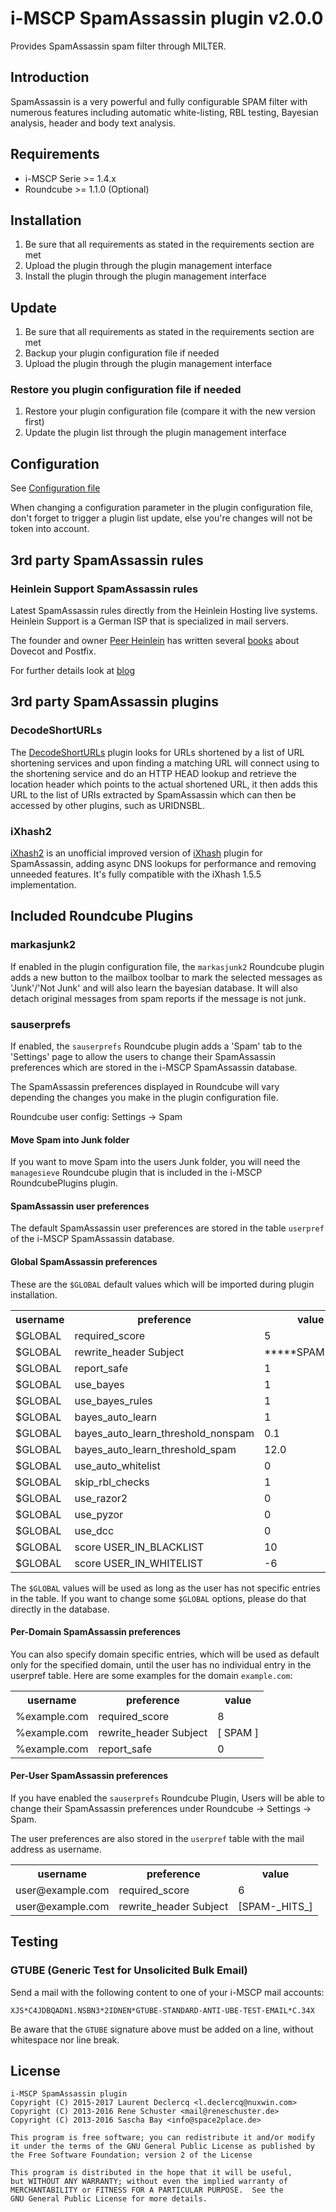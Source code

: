 # i-MSCP SpamAssassin plugin v2.0.0

Provides SpamAssassin spam filter through MILTER.

## Introduction

SpamAssassin is a very powerful and fully configurable SPAM filter with
numerous features including automatic white-listing, RBL testing, Bayesian
analysis, header and body text analysis.

## Requirements

* i-MSCP Serie >= 1.4.x
* Roundcube >= 1.1.0 (Optional)

## Installation

1. Be sure that all requirements as stated in the requirements section are met
2. Upload the plugin through the plugin management interface
3. Install the plugin through the plugin management interface

## Update

1. Be sure that all requirements as stated in the requirements section are met
2. Backup your plugin configuration file if needed
3. Upload the plugin through the plugin management interface

### Restore you plugin configuration file if needed

1. Restore your plugin configuration file (compare it with the new version first)
2. Update the plugin list through the plugin management interface

## Configuration

See [Configuration file](config.php)

When changing a configuration parameter in the plugin configuration file, don't
forget to trigger a plugin list update, else you're changes will not be token
into account.

## 3rd party SpamAssassin rules

### Heinlein Support SpamAssassin rules

Latest SpamAssassin rules directly from the Heinlein Hosting live systems.
Heinlein Support is a German ISP that is specialized in mail servers.
 
The founder and owner [Peer Heinlein](https://de.wikipedia.org/wiki/Peer_Heinlein "Peer Heinlein")
has written several [books](https://portal.dnb.de/opac.htm?method=simpleSearch&query=123703522)
about Dovecot and Postfix.

For further details look at [blog](https://www.heinlein-support.de/blog/news/aktuelle-spamassassin-regeln-von-heinlein-support/ "Aktuelle SpamAssassin-Regeln von Heinlein Support")

## 3rd party SpamAssassin plugins

### DecodeShortURLs

The [DecodeShortURLs](https://github.com/smfreegard/DecodeShortURLs "DecodeShortURLs")
plugin looks for URLs shortened by a list of URL shortening services and upon
finding a matching URL will connect using to the shortening service and do an
HTTP HEAD lookup and retrieve the location header which points to the actual
shortened URL, it then adds this URL to the list of URIs extracted by
SpamAssassin which can then be accessed by other plugins, such as URIDNSBL.

### iXhash2

[iXhash2](http://mailfud.org/iXhash2/ "iXhash2") is an unofficial improved
version of  [iXhash](http://www.ixhash.net/ "iXhash") plugin for SpamAssassin,
adding async DNS lookups for performance and removing unneeded features. It's
fully compatible with the iXhash 1.5.5 implementation.

## Included Roundcube Plugins

### markasjunk2

If enabled in the plugin configuration file, the `markasjunk2` Roundcube plugin
adds a new button to the mailbox toolbar to mark the selected messages as
'Junk'/'Not Junk' and will also learn the bayesian database. It will also
detach original messages from spam reports if the message is not junk.

### sauserprefs

If enabled, the `sauserprefs` Roundcube plugin adds a 'Spam' tab to the
'Settings' page to allow the users to change their SpamAssassin preferences
which are stored in the i-MSCP SpamAssassin database.

The SpamAssassin preferences displayed in Roundcube will vary depending the
changes you make in the plugin configuration file.

Roundcube user config: Settings -> Spam

#### Move Spam into Junk folder

If you want to move Spam into the users Junk folder, you will need the
`managesieve` Roundcube plugin that is included in the i-MSCP RoundcubePlugins
plugin.

#### SpamAssassin user preferences

The default SpamAssassin user preferences are stored in the table `userpref` of
the i-MSCP SpamAssassin database.

#### Global SpamAssassin preferences

These are the `$GLOBAL` default values which will be imported during plugin
installation.

<table>
    <tr>
        <th>username</th>
        <th>preference</th>
        <th>value</th>
    </tr>
    <tr>
        <td>$GLOBAL</td>
        <td>required_score</td>
        <td>5</td>
    </tr>
    <tr>
        <td>$GLOBAL</td>
        <td>rewrite_header Subject</td>
        <td>*****SPAM*****</td>
    </tr>
    <tr>
        <td>$GLOBAL</td>
        <td>report_safe</td>
        <td>1</td>
    </tr>
    <tr>
        <td>$GLOBAL</td>
        <td>use_bayes</td>
        <td>1</td>
    </tr>
    <tr>
        <td>$GLOBAL</td>
        <td>use_bayes_rules</td>
        <td>1</td>
    </tr>
    <tr>
        <td>$GLOBAL</td>
        <td>bayes_auto_learn</td>
        <td>1</td>
    </tr>
    <tr>
        <td>$GLOBAL</td>
        <td>bayes_auto_learn_threshold_nonspam</td>
        <td>0.1</td>
    </tr>
    <tr>
        <td>$GLOBAL</td>
        <td>bayes_auto_learn_threshold_spam</td>
        <td>12.0</td>
    </tr>
    <tr>
        <td>$GLOBAL</td>
        <td>use_auto_whitelist</td>
        <td>0</td>
    </tr>
    <tr>
        <td>$GLOBAL</td>
        <td>skip_rbl_checks</td>
        <td>1</td>
    </tr>
    <tr>
        <td>$GLOBAL</td>
        <td>use_razor2</td>
        <td>0</td>
    </tr>
    <tr>
        <td>$GLOBAL</td>
        <td>use_pyzor</td>
        <td>0</td>
    </tr>
    <tr>
        <td>$GLOBAL</td>
        <td>use_dcc</td>
        <td>0</td>
    </tr>
    <tr>
        <td>$GLOBAL</td>
        <td>score USER_IN_BLACKLIST</td>
        <td>10</td>
    </tr>
    <tr>
        <td>$GLOBAL</td>
        <td>score USER_IN_WHITELIST</td>
        <td>-6</td>
    </tr>
</table>

The `$GLOBAL` values will be used as long as the user has not specific entries
in the table. If you want to change some `$GLOBAL` options, please do that
directly in the database.

#### Per-Domain SpamAssassin preferences

You can also specify domain specific entries, which will be used as default
only for the specified domain, until the user has no individual entry in the
userpref table. Here are some examples for the domain `example.com`:

<table>
    <tr>
        <th>username</th>
        <th>preference</th>
        <th>value</th>
    </tr>
    <tr>
        <td>%example.com</td>
        <td>required_score</td>
        <td>8</td>
    </tr>
    <tr>
        <td>%example.com</td>
        <td>rewrite_header Subject</td>
        <td>[ SPAM ]</td>
    </tr>
    <tr>
        <td>%example.com</td>
        <td>report_safe</td>
        <td>0</td>
    </tr>
</table>

#### Per-User SpamAssassin preferences

If you have enabled the `sauserprefs` Roundcube Plugin, Users will be able to
change their SpamAssassin preferences under Roundcube -> Settings -> Spam.

The user preferences are also stored in the `userpref` table with the mail
address as username.

<table>
    <tr>
        <th>username</th>
        <th>preference</th>
        <th>value</th>
    </tr>
    <tr>
        <td>user@example.com</td>
        <td>required_score</td>
        <td>6</td>
    </tr>
    <tr>
        <td>user@example.com</td>
        <td>rewrite_header Subject</td>
        <td>[SPAM-_HITS_]</td>
    </tr>
</table>

## Testing

### GTUBE (Generic Test for Unsolicited Bulk Email)

Send a mail with the following content to one of your i-MSCP mail accounts:

```
XJS*C4JDBQADN1.NSBN3*2IDNEN*GTUBE-STANDARD-ANTI-UBE-TEST-EMAIL*C.34X
```

Be aware that the `GTUBE` signature above must be added on a line, without
whitespace nor line break.

## License

    i-MSCP SpamAssassin plugin
    Copyright (C) 2015-2017 Laurent Declercq <l.declercq@nuxwin.com>
    Copyright (C) 2013-2016 Rene Schuster <mail@reneschuster.de>
    Copyright (C) 2013-2016 Sascha Bay <info@space2place.de>
    
    This program is free software; you can redistribute it and/or modify
    it under the terms of the GNU General Public License as published by
    the Free Software Foundation; version 2 of the License
    
    This program is distributed in the hope that it will be useful,
    but WITHOUT ANY WARRANTY; without even the implied warranty of
    MERCHANTABILITY or FITNESS FOR A PARTICULAR PURPOSE.  See the
    GNU General Public License for more details.
